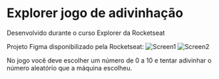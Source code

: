 # Explorer jogo de adivinhação
Desenvolvido durante o curso Explorer da Rocketseat

Projeto Figma disponibilizado pela Rocketseat:
![Screen1](https://github.com/AmandaSilva2020/explorer-jogo-adivinhacao/assets/71529907/9347c077-420f-40dc-a2ed-80a3a3f2e640)
![Screen2](https://github.com/AmandaSilva2020/explorer-jogo-adivinhacao/assets/71529907/9461627b-5e73-431a-b90b-d45b9ff5511d)

No jogo você deve escolher um número de 0 a 10 e tentar adivinhar o número aleatório que a máquina escolheu.
